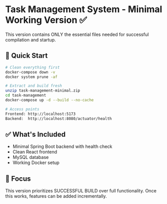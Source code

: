 # Task Management System - Minimal Working Version ✅

This version contains ONLY the essential files needed for successful compilation and startup.

## 🚀 Quick Start
```bash
# Clean everything first
docker-compose down -v
docker system prune -af

# Extract and build fresh
unzip task-management-minimal.zip
cd task-management
docker-compose up -d --build --no-cache

# Access points
Frontend: http://localhost:5173
Backend:  http://localhost:8080/actuator/health
```

## ✅ What's Included
- Minimal Spring Boot backend with health check
- Clean React frontend 
- MySQL database
- Working Docker setup

## 🎯 Focus
This version prioritizes SUCCESSFUL BUILD over full functionality.
Once this works, features can be added incrementally.